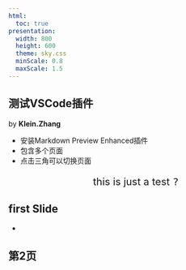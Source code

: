 ```yaml
---
html:
  toc: true
presentation:
  width: 800
  height: 600
  theme: sky.css
  minScale: 0.8
  maxScale: 1.5
---
```


<!-- slide -->

## 测试VSCode插件

by **Klein.Zhang**

- 安装Markdown Preview Enhanced插件
- 包含多个页面
- 点击三角可以切换页面

<p style="text-align: center;font-size: 20px;">this is just a test <kbd>?</kbd></p>


<!-- slide -->

## first Slide

- 


<!-- slide -->

## 第2页
